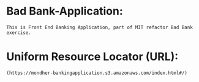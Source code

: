 # Bad Bank-Application:
    This is Front End Banking Application, part of MIT refactor Bad Bank exercise. 
    
   

    
# Uniform Resource Locator (URL): 
    (https://mondher-bankingapplication.s3.amazonaws.com/index.html#/)

